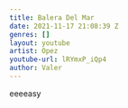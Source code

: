 ```yaml
---
title: Balera Del Mar
date: 2021-11-17 21:08:39 Z
genres: []
layout: youtube
artist: Opez
youtube-url: lRYmxP_iQp4
author: Valer
---
```


eeeeasy